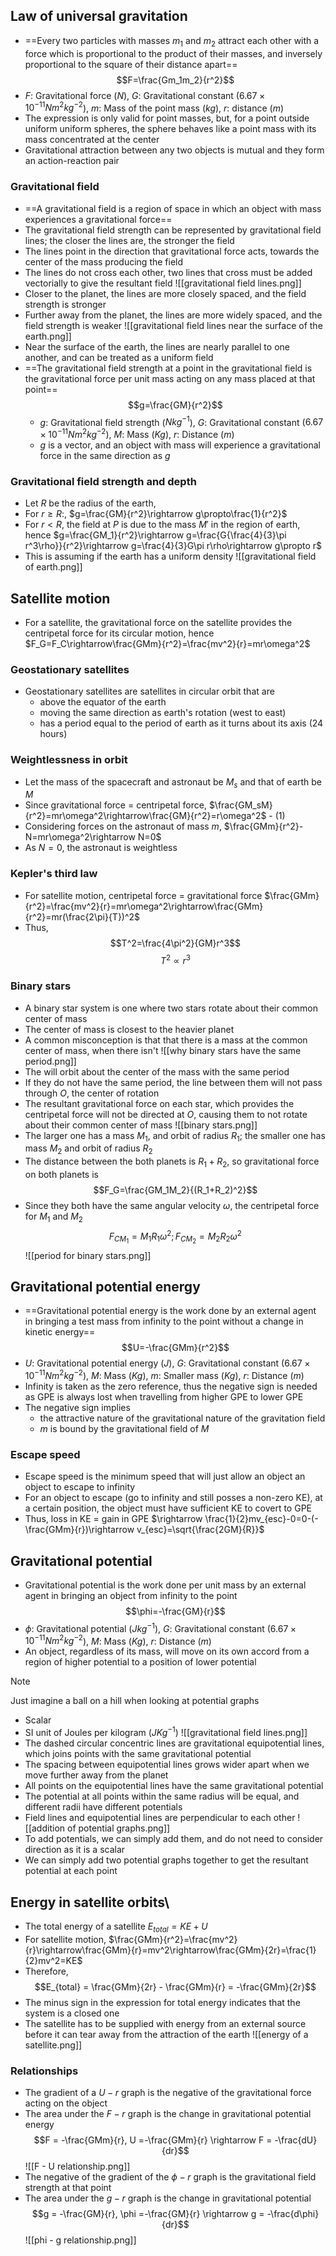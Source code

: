 ## Law of universal gravitation
- ==Every two particles with masses $m_1$ and $m_2$ attract each other with a force which is proportional to the product of their masses, and inversely proportional to the square of their distance apart==
  $$F=\frac{Gm_1m_2}{r^2}$$
- $F$: Gravitational force ($N$), $G$: Gravitational constant ($6.67\times10^{-11}Nm^2kg^{-2}$), $m$: Mass of the point mass ($kg$), $r$: distance ($m$)
- The expression is only valid for point masses, but, for a point outside uniform uniform spheres, the sphere behaves like a point mass with its mass concentrated at the center
- Gravitational attraction between any two objects is mutual and they form an action-reaction pair
### Gravitational field
- ==A gravitational field is a region of space in which an object with mass experiences a gravitational force==
- The gravitational field strength can be represented by gravitational field lines; the closer the lines are, the stronger the field
- The lines point in the direction that gravitational force acts, towards the center of the mass producing the field
- The lines do not cross each other, two lines that cross must be added vectorially to give the resultant field
![[gravitational field lines.png]]
- Closer to the planet, the lines are more closely spaced, and the field strength is stronger
- Further away from the planet, the lines are more widely spaced, and the field strength is weaker
![[gravitational field lines near the surface of the earth.png]]
- Near the surface of the earth, the lines are nearly parallel to one another, and can be treated as a uniform field
- ==The gravitational field strength at a point in the gravitational field is the gravitational force per unit mass acting on any mass placed at that point==
  $$g=\frac{GM}{r^2}$$
  - $g$: Gravitational field strength ($Nkg^{-1}$), $G$: Gravitational constant ($6.67\times10^{-11}Nm^2kg^{-2}$), $M$: Mass ($Kg$), $r$: Distance ($m$)
  - $g$ is a vector, and an object with mass will experience a gravitational force in the same direction as $g$
### Gravitational field strength and depth
- Let $R$ be the radius of the earth,
- For $r \geq R$:, $g=\frac{GM}{r^2}\rightarrow g\propto\frac{1}{r^2}$ 
- For $r<R$, the field at $P$ is due to the mass $M'$ in the region of earth, hence $g=\frac{GM_1}{r^2}\rightarrow g=\frac{G{\frac{4}{3}\pi r^3\rho}}{r^2}\rightarrow g=\frac{4}{3}G\pi r\rho\rightarrow g\propto r$
- This is assuming if the earth has a uniform density 
![[gravitational field of earth.png]]
## Satellite motion
- For a satellite, the gravitational force on the satellite provides the centripetal force for its circular motion, hence $F_G=F_C\rightarrow\frac{GMm}{r^2}=\frac{mv^2}{r}=mr\omega^2$
### Geostationary satellites
- Geostationary satellites are satellites in circular orbit that are
	- above the equator of the earth
	- moving the same direction as earth's rotation (west to east)
	- has a period equal to the period of earth as it turns about its axis (24 hours)
### Weightlessness in orbit
- Let the mass of the spacecraft and astronaut be $M_s$ and that of earth be $M$
- Since gravitational force = centripetal force, $\frac{GM_sM}{r^2}=mr\omega^2\rightarrow\frac{GM}{r^2}=r\omega^2$ - (1)
- Considering forces on the astronaut of mass $m$, $\frac{GMm}{r^2}-N=mr\omega^2\rightarrow N=0$
- As $N=0$, the astronaut is weightless
### Kepler's third law
- For satellite motion, centripetal force = gravitational force $\frac{GMm}{r^2}=\frac{mv^2}{r}=mr\omega^2\rightarrow\frac{GMm}{r^2}=mr(\frac{2\pi}{T})^2$
- Thus, 
  $$T^2=\frac{4\pi^2}{GM}r^3$$
  $$T^2\propto r^3$$
### Binary stars
- A binary star system is one where two stars rotate about their common center of mass
- The center of mass is closest to the heavier planet
- A common misconception is that that there is a mass at the common center of mass, when there isn't
![[why binary stars have the same period.png]]
- The will orbit about the center of the mass with the same period
- If they do not have the same period, the line between them will not pass through $O$, the center of rotation
- The resultant gravitational force on each star, which provides the centripetal force will not be directed at $O$, causing them to not rotate about their common center of mass
![[binary stars.png]]
- The larger one has a mass $M_1$, and orbit of radius $R_1$; the smaller one has mass $M_2$ and orbit of radius $R_2$
- The distance between the both planets is $R_1+R_2$, so gravitational force on both planets is 
  $$F_G=\frac{GM_1M_2}{(R_1+R_2)^2}$$
- Since they both have the same angular velocity $\omega$, the centripetal force for $M_1$ and $M_2$
  $$F_{CM_1}=M_1R_1\omega^2; F_{CM_2}=M_2R_2\omega^2$$
![[period for binary stars.png]]
## Gravitational potential energy
- ==Gravitational potential energy is the work done by an external agent in bringing a test mass from infinity to the point without a change in kinetic energy==
  $$U=-\frac{GMm}{r^2}$$
- $U$: Gravitational potential energy ($J$), $G$: Gravitational constant ($6.67\times10^{-11}Nm^2kg^{-2}$), $M$: Mass ($Kg$), $m$: Smaller mass ($Kg$), $r$: Distance ($m$)
- Infinity is taken as the zero reference, thus the negative sign is needed as GPE is always lost when travelling from higher GPE to lower GPE
- The negative sign implies
	- the attractive nature of the gravitational nature of the gravitation field
	- $m$ is bound by the gravitational field of $M$
### Escape speed
- Escape speed is the minimum speed that will just allow an object an object to escape to infinity
- For an object to escape (go to infinity and still posses a non-zero KE), at a certain position, the object must have sufficient KE to covert to GPE
- Thus, loss in KE = gain in GPE $\rightarrow \frac{1}{2}mv_{esc}-0=0-(-\frac{GMm}{r})\rightarrow v_{esc}=\sqrt{\frac{2GM}{R}}$ 
## Gravitational potential
- Gravitational potential is the work done per unit mass by an external agent in bringing an object from infinity to the point
  $$\phi=-\frac{GM}{r}$$
- $\phi$: Gravitational potential ($Jkg^{-1}$), $G$: Gravitational constant ($6.67\times10^{-11}Nm^2kg^{-2}$), $M$: Mass ($Kg$), $r$: Distance ($m$)
- An object, regardless of its mass, will move on its own accord from a region of higher potential to a position of lower potential
>[!NOTE]
>Just imagine a ball on a hill when looking at potential graphs
- Scalar
- SI unit of Joules per kilogram ($JKg^{-1}$)
![[gravitational field lines.png]]
- The dashed circular concentric lines are gravitational equipotential lines, which joins points with the same gravitational potential
- The spacing between equipotential lines grows wider apart when we move further away from the planet
- All points on the equipotential lines have the same gravitational potential
- The potential at all points within the same radius will be equal, and different radii have different potentials
- Field lines and equipotential lines are perpendicular to each other
![[addition of potential graphs.png]]
- To add potentials, we can simply add them, and do not need to consider direction as it is a scalar
- We can simply add two potential graphs together to get the resultant potential at each point
## Energy in satellite orbits\
- The total energy of a satellite $E_{total} = KE +U$
- For satellite motion, $\frac{GMm}{r^2}=\frac{mv^2}{r}\rightarrow\frac{GMm}{r}=mv^2\rightarrow\frac{GMm}{2r}=\frac{1}{2}mv^2=KE$
- Therefore, $$E_{total} = \frac{GMm}{2r} - \frac{GMm}{r} = -\frac{GMm}{2r}$$
- The minus sign in the expression for total energy indicates that the system is a closed one
- The satellite has to be supplied with energy from an external source before it can tear away from the attraction of the earth
![[energy of a satellite.png]]
### Relationships
- The gradient of a $U-r$ graph is the negative of the gravitational force acting on the object
- The area under the $F-r$ graph is the change in gravitational potential energy $$F = -\frac{GMm}{r}, U =-\frac{GMm}{r} \rightarrow F = -\frac{dU}{dr}$$
![[F - U relationship.png]]
- The negative of the gradient of the $\phi-r$ graph  is the gravitational field strength at that point
- The area under the $g-r$ graph is the change in gravitational potential $$g = -\frac{GM}{r}, \phi =-\frac{GM}{r} \rightarrow g = -\frac{d\phi}{dr}$$
![[phi - g relationship.png]]